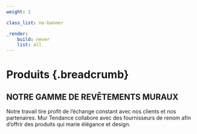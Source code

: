 ```yaml
---
weight: 1

class_list: no-banner

_render:
    build: never
    list: all
---
```


# **Produits** {.breadcrumb}
## NOTRE GAMME DE REVÊTEMENTS MURAUX

Notre travail tire profit de l’échange constant avec nos clients et nos partenaires. Mur Tendance collabore avec des fournisseurs de renom afin d’offrir des produits qui marie élégance et design.
